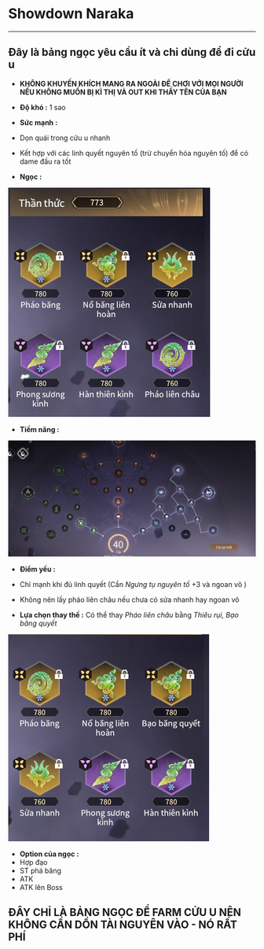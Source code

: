 # Showdown Naraka

---


## Đây là bảng ngọc yêu cầu ít và chỉ dùng để đi cửu u

 - **KHÔNG KHUYẾN KHÍCH MANG RA NGOÀI ĐỂ CHƠI VỚI MỌI NGƯỜI NẾU KHÔNG MUỐN BỊ KÌ THỊ VÀ OUT KHI THẤY TÊN CỦA BẠN**
 - **Độ khó :** 1 sao
 - **Sức mạnh :** 
 - Dọn quái trong cửu u nhanh 
 - Kết hợp với các linh quyết nguyên tố (trừ chuyển hóa nguyên tố) để có dame đầu ra tốt
 
 - **Ngọc :**

 ![ngocphaobang](image-9.png)

 - **Tiềm năng :**

 ![tiemnangphaobang](image-10.png)
 
 - **Điểm yếu :** 
 - Chỉ mạnh khi đủ linh quyết (Cần *Ngưng tụ nguyên tố* +3 và ngoan võ )
 - Không nên lấy pháo liên châu nếu chưa có sửa nhanh hay ngoan võ 

 - **Lựa chọn thay thế :** Có thể thay *Pháo liên châu* bằng *Thiêu rụi, Bạo băng quyết*

 ![ngocphaobangoption1](image-11.png)

 - **Option của ngọc :**
  - Hợp đạo 
  - ST phá băng
  - ATK
  - ATK lên Boss
  
## ĐÂY CHỈ LÀ BẢNG NGỌC ĐỂ FARM CỬU U NÊN KHÔNG CẦN DỒN TÀI NGUYÊN VÀO - NÓ RẤT PHÍ
